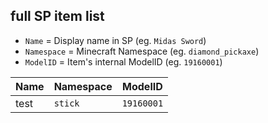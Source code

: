 ## full SP item list

- `Name` = Display name in SP (eg. `Midas Sword`)
- `Namespace` = Minecraft Namespace (eg. `diamond_pickaxe`)
- `ModelID` = Item's internal ModelID (eg. `19160001`)

| Name | Namespace | ModelID |
| ---- | --------- | ------- |
| test | `stick` | `19160001`| 
